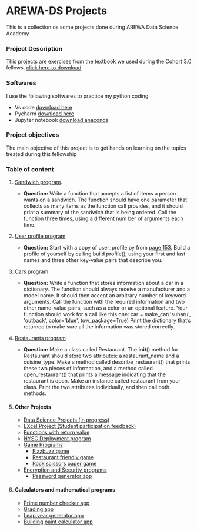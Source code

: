 # AREWA-DS Projects
This is a collection os some projects done during AREWA Data Science Academy

### Project Description
This projects are exercises from the textbook we used during the Cohort 3.0 fellows. [click here to download](https://khwarizmi.org/wp-content/uploads/2021/04/Eric_Matthes_Python_Crash_Course_A_Hands.pdf)

### Softwares
I use the following softwares to practice my python coding
- Vs code [download here](https://code.visualstudio.com/download)
- Pycharm [download here](https://pycharm-community-edition.en.softonic.com/download)
- Jupyter notebook [download anaconda](https://www.anaconda.com/download)

### Project objectives
The main objective of this project is to get hands on learning on the topics treated during this fellowship

### Table of content
1. [Sandwich program](https://github.com/Gabby210992/AREWA-DS---Projects/blob/main/sandwich.ipynb).
   - **Question:** Write a function that accepts a list of items a person wants on a sandwich. The function should have one parameter that collects as many items as the function call provides, and it should print a summary of the sandwich that is being ordered. Call the function three times, using a different num ber of arguments each time.
2. [User profile program](https://github.com/Gabby210992/AREWA-DS---Projects/blob/main/user_profile.ipynb)
   - **Question:** Start with a copy of user_profile.py from [page 153](https://drive.google.com/file/d/1muQhFz0kzZG72ZcBo1exF9t6EzjVvSe5/view?usp=sharing). Build a profile of yourself by calling build profile(), using your first and last names and three other key-value pairs that describe you.

4. [Cars program](https://github.com/Gabby210992/AREWA-DS---Projects/blob/main/car_program.ipynb)
   - **Question:** Write a function that stores information about a car in a dictionary. The function should always receive a manufacturer and a model name. It should then accept an arbitrary number of keyword arguments. Call the function with the required information and two other name-value pairs, such as a color or an optional feature. Your function should work for a call like this one: car = make_car('subaru', 'outback', color='blue', tow_package=True) 
Print the dictionary that’s returned to make sure all the information was stored correctly. 

5. [Restaurants program](https://github.com/Gabby210992/AREWA-DS---Projects/blob/main/restaurant_class.ipynb)
   - **Question:** Make a class called Restaurant. The __init__() method for Restaurant should store two attributes: a restaurant_name and a cuisine_type. Make a method called describe_restaurant() that prints these two pieces of information, and a method called open_restaurant() that prints a message indicating that the restaurant is open. Make an instance called restaurant from your class. Print the two attributes individually, and then call both methods. 
6. #### Other Projects
   - [Data Science Projects (in progress)](https://github.com/Gabby210992/Happiness-Analysis)
   - [EXcel Project (Student participation feedback)](https://docs.google.com/spreadsheets/d/1jil_qDNxdBO2kZ9PuT36QNSJqyKUURxA/edit?usp=sharing&ouid=111415622335817579678&rtpof=true&sd=true)
   - [Functions with return value](https://github.com/Gabby210992/AREWA-DS---Projects/blob/main/greeting_function.py)
   - [NYSC Deployment program](https://github.com/Gabby210992/AREWA-DS---Projects/blob/main/nysc_deployment_program.py)
   - [Game Programs](https://github.com/Gabby210992/game-programs)
     - [Fizzbuzz game](https://github.com/Gabby210992/AREWA-DS---Projects/blob/main/fizzbuzz_game.py)
     - [Restaurant friendly game](https://github.com/Gabby210992/AREWA-DS---Projects/blob/main/restaurant_friendly_game.py)
     - [Rock scissors paper game](https://github.com/Gabby210992/AREWA-DS---Projects/blob/main/rock_scissors_paper_game.py)
   - [Encryption and Security programs](https://github.com/Gabby210992/Caesar_cipher_Program)
     - [Password generator app](https://github.com/Gabby210992/AREWA-DS---Projects/blob/main/password_generator.py) 
  7. #### Calculators and mathematical programs
     - [Prime number checker app](https://github.com/Gabby210992/AREWA-DS---Projects/blob/main/prime_number_checker.py)
     - [Grading app](https://github.com/Gabby210992/AREWA-DS---Projects/blob/main/grading%20app.py)
     - [Leap year generator app](https://github.com/Gabby210992/AREWA-DS---Projects/blob/main/leap_year_calculator.py)
     - [Building paint calculator app](https://github.com/Gabby210992/AREWA-DS---Projects/blob/main/paint_calc.py)
